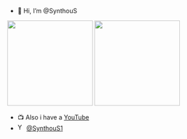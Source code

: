 - 👋 Hi, I’m @SynthouS
<p align="left">
	<img src="https://github-readme-stats.vercel.app/api?username=SynthouS&show_icons=true&theme=omni&hide_border=true" height="195px"/>
	<img src="https://github-readme-stats.vercel.app/api/top-langs/?username=SynthouS&layout=donut&theme=omni&langs_count=10&hide_border=true" height="195px"/>
</p>

- 📺 Also i have a [YouTube](https://www.youtube.com/@SynthouS)
- <img width="16px" src="https://upload.wikimedia.org/wikipedia/commons/thumb/8/83/Telegram_2019_Logo.svg/121px-Telegram_2019_Logo.svg.png" alt="YouTube"/> [@SynthouS1](https://t.me/SynthouS1)
<!---
SynthouS/SynthouS is a ✨ special ✨ repository because its `README.md` (this file) appears on your GitHub profile.
--->

